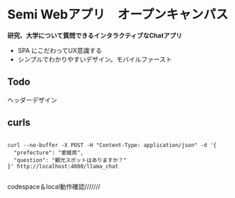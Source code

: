 # Semi Webアプリ　オープンキャンパス

**研究、大学について質問できるインタラクティブなChatアプリ**

- SPA にこだわってUX意識する
- シンプルでわかりやすいデザイン。モバイルファースト

## Todo

ヘッダーデザイン


## curls

```

curl --no-buffer -X POST -H "Content-Type: application/json" -d '{
  "prefecture": "愛媛県",
  "question": "観光スポットはありますか？"
}' http://localhost:4000/llama_chat


```
codespace＆local動作確認///////